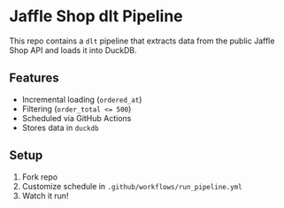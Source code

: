 # Jaffle Shop dlt Pipeline

This repo contains a `dlt` pipeline that extracts data from the public Jaffle Shop API and loads it into DuckDB.

## Features
- Incremental loading (`ordered_at`)
- Filtering (`order_total <= 500`)
- Scheduled via GitHub Actions
- Stores data in `duckdb`

## Setup

1. Fork repo
2. Customize schedule in `.github/workflows/run_pipeline.yml`
3. Watch it run!
